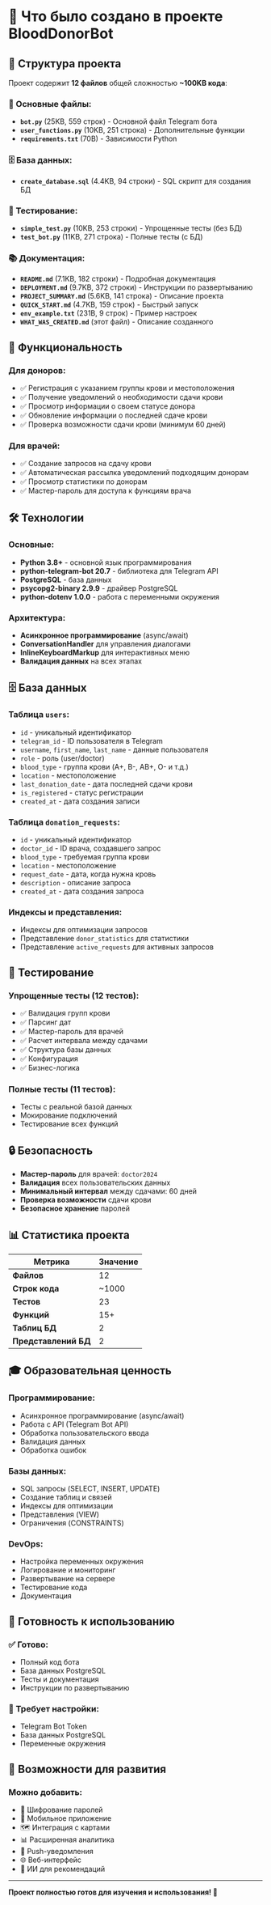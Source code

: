 # 🎉 Что было создано в проекте BloodDonorBot

## 📁 Структура проекта

Проект содержит **12 файлов** общей сложностью **~100KB кода**:

### 🔧 Основные файлы:
- **`bot.py`** (25KB, 559 строк) - Основной файл Telegram бота
- **`user_functions.py`** (10KB, 251 строка) - Дополнительные функции
- **`requirements.txt`** (70B) - Зависимости Python

### 🗄️ База данных:
- **`create_database.sql`** (4.4KB, 94 строки) - SQL скрипт для создания БД

### 🧪 Тестирование:
- **`simple_test.py`** (10KB, 253 строки) - Упрощенные тесты (без БД)
- **`test_bot.py`** (11KB, 271 строка) - Полные тесты (с БД)

### 📚 Документация:
- **`README.md`** (7.1KB, 182 строки) - Подробная документация
- **`DEPLOYMENT.md`** (9.7KB, 372 строки) - Инструкции по развертыванию
- **`PROJECT_SUMMARY.md`** (5.6KB, 141 строка) - Описание проекта
- **`QUICK_START.md`** (4.7KB, 159 строк) - Быстрый запуск
- **`env_example.txt`** (231B, 9 строк) - Пример настроек
- **`WHAT_WAS_CREATED.md`** (этот файл) - Описание созданного

## 🚀 Функциональность

### Для доноров:
- ✅ Регистрация с указанием группы крови и местоположения
- ✅ Получение уведомлений о необходимости сдачи крови
- ✅ Просмотр информации о своем статусе донора
- ✅ Обновление информации о последней сдаче крови
- ✅ Проверка возможности сдачи крови (минимум 60 дней)

### Для врачей:
- ✅ Создание запросов на сдачу крови
- ✅ Автоматическая рассылка уведомлений подходящим донорам
- ✅ Просмотр статистики по донорам
- ✅ Мастер-пароль для доступа к функциям врача

## 🛠️ Технологии

### Основные:
- **Python 3.8+** - основной язык программирования
- **python-telegram-bot 20.7** - библиотека для Telegram API
- **PostgreSQL** - база данных
- **psycopg2-binary 2.9.9** - драйвер PostgreSQL
- **python-dotenv 1.0.0** - работа с переменными окружения

### Архитектура:
- **Асинхронное программирование** (async/await)
- **ConversationHandler** для управления диалогами
- **InlineKeyboardMarkup** для интерактивных меню
- **Валидация данных** на всех этапах

## 🗄️ База данных

### Таблица `users`:
- `id` - уникальный идентификатор
- `telegram_id` - ID пользователя в Telegram
- `username`, `first_name`, `last_name` - данные пользователя
- `role` - роль (user/doctor)
- `blood_type` - группа крови (A+, B-, AB+, O- и т.д.)
- `location` - местоположение
- `last_donation_date` - дата последней сдачи крови
- `is_registered` - статус регистрации
- `created_at` - дата создания записи

### Таблица `donation_requests`:
- `id` - уникальный идентификатор
- `doctor_id` - ID врача, создавшего запрос
- `blood_type` - требуемая группа крови
- `location` - местоположение
- `request_date` - дата, когда нужна кровь
- `description` - описание запроса
- `created_at` - дата создания запроса

### Индексы и представления:
- Индексы для оптимизации запросов
- Представление `donor_statistics` для статистики
- Представление `active_requests` для активных запросов

## 🧪 Тестирование

### Упрощенные тесты (12 тестов):
- ✅ Валидация групп крови
- ✅ Парсинг дат
- ✅ Мастер-пароль для врачей
- ✅ Расчет интервала между сдачами
- ✅ Структура базы данных
- ✅ Конфигурация
- ✅ Бизнес-логика

### Полные тесты (11 тестов):
- Тесты с реальной базой данных
- Мокирование подключений
- Тестирование всех функций

## 🔒 Безопасность

- **Мастер-пароль** для врачей: `doctor2024`
- **Валидация** всех пользовательских данных
- **Минимальный интервал** между сдачами: 60 дней
- **Проверка возможности** сдачи крови
- **Безопасное хранение** паролей

## 📊 Статистика проекта

| Метрика | Значение |
|---------|----------|
| **Файлов** | 12 |
| **Строк кода** | ~1000 |
| **Тестов** | 23 |
| **Функций** | 15+ |
| **Таблиц БД** | 2 |
| **Представлений БД** | 2 |

## 🎓 Образовательная ценность

### Программирование:
- Асинхронное программирование (async/await)
- Работа с API (Telegram Bot API)
- Обработка пользовательского ввода
- Валидация данных
- Обработка ошибок

### Базы данных:
- SQL запросы (SELECT, INSERT, UPDATE)
- Создание таблиц и связей
- Индексы для оптимизации
- Представления (VIEW)
- Ограничения (CONSTRAINTS)

### DevOps:
- Настройка переменных окружения
- Логирование и мониторинг
- Развертывание на сервере
- Тестирование кода
- Документация

## 🚀 Готовность к использованию

### ✅ Готово:
- Полный код бота
- База данных PostgreSQL
- Тесты и документация
- Инструкции по развертыванию

### 🔧 Требует настройки:
- Telegram Bot Token
- База данных PostgreSQL
- Переменные окружения

## 🎯 Возможности для развития

### Можно добавить:
- 🔐 Шифрование паролей
- 📱 Мобильное приложение
- 🗺️ Интеграция с картами
- 📊 Расширенная аналитика
- 🔔 Push-уведомления
- 🌐 Веб-интерфейс
- 🤖 ИИ для рекомендаций

---

**Проект полностью готов для изучения и использования! 🎉** 